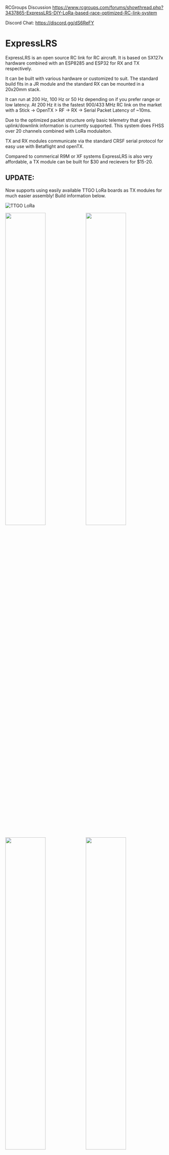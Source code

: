 RCGroups Discussion https://www.rcgroups.com/forums/showthread.php?3437865-ExpressLRS-DIY-LoRa-based-race-optimized-RC-link-system

Discord Chat: https://discord.gg/dS6ReFY

# ExpressLRS
ExpressLRS is an open source RC link for RC aircraft. It is based on SX127x hardware combined with an ESP8285 and ESP32 for RX and TX respectively.

It can be built with various hardware or customized to suit. The standard build fits in a JR module and the standard RX can be mounted in a 20x20mm stack.

It can run at 200 Hz, 100 Hz or 50 Hz depending on if you prefer range or low latency. At 200 Hz it is the fastest 900/433 MHz RC link on the market with a Stick -> OpenTX > RF -> RX -> Serial Packet Latency of ~10ms.

Due to the optimized packet structure only basic telemetry that gives uplink/downlink information is currently supported. This system does FHSS over 20 channels combined with LoRa modulaiton.

TX and RX modules communicate via the standard CRSF serial protocol for easy use with Betaflight and openTX.

Compared to commerical R9M or XF systems ExpressLRS is also very affordable, a TX module can be built for $30 and recievers for $15-20.

## UPDATE:
Now supports using easily available TTGO LoRa boards as TX modules for much easier assembly!  Build information below.

![TTGO LoRa](img/TTGO_BOARD.jpg)

<img src="img/R9M_and_ExpressLRS_modules.jpg" width="50%"><img src="img/module_inhousing.jpg" width="50%">
<img src="img/IMG_20181025_210516.jpg" width="50%"><img src="img/IMG_20181025_210535.jpg" width="50%">

## Building a TX Module:

For the build you will need a TTGO LoRa board, with or without an OLED.  These boards are readily available from ebay, aliexpress, and banggood.  The only others parts required are some wire, 5 pin female header, and your favourite 5V regulator that can take the transmitters battery voltage range.

Note - The board I bought came with a female SMA pigtail.  Check your antenna is suitable.

[LILYGO TTGO LoRa](http://www.lilygo.cn/prod_view.aspx?TypeId=50003&Id=1134&FId=t3:50003:3)
/
[AliExpress TTGO LoRa (no OLED)](https://www.aliexpress.com/item/4000059700341.html)
/
[AliExpress TTGO LoRa (with OLED)](https://www.aliexpress.com/item/32840238513.html)

STLs for printing your own enclosure are available in the [STL folder](https://github.com/AlessandroAU/ExpressLRS/tree/master/STL).

<img src="img/ttgo_lora_wiring_diagram.png" width="50%"><img src="img/TTGO_BOARD_2.png" width="50%">

## Building a RX:

- https://github.com/AlessandroAU/ExpressLRS/tree/master/PCB/Mini_Rx_v0.1
